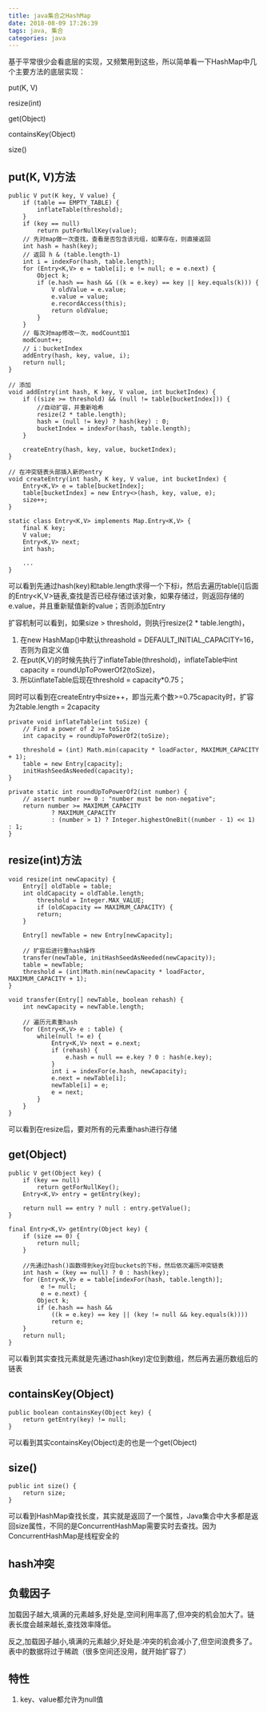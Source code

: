 ```yaml
---
title: java集合之HashMap
date: 2018-08-09 17:26:39
tags: java, 集合
categories: java
---
```

基于平常很少会看底层的实现，又频繁用到这些，所以简单看一下HashMap中几个主要方法的底层实现：

put(K, V)

resize(int)

get(Object)

containsKey(Object)

size()

<!-- more -->

## put(K, V)方法 ##
	public V put(K key, V value) {
        if (table == EMPTY_TABLE) {
            inflateTable(threshold);
        }
        if (key == null)
            return putForNullKey(value);
		// 先对map做一次查找，查看是否包含该元组，如果存在，则直接返回
        int hash = hash(key);
        // 返回 h & (table.length-1)
        int i = indexFor(hash, table.length);
        for (Entry<K,V> e = table[i]; e != null; e = e.next) {
            Object k;
            if (e.hash == hash && ((k = e.key) == key || key.equals(k))) {
                V oldValue = e.value;
                e.value = value;
                e.recordAccess(this);
                return oldValue;
            }
        }
		// 每次对map修改一次，modCount加1
        modCount++;
		// i：bucketIndex
        addEntry(hash, key, value, i);
        return null;
    }
	
	// 添加
	void addEntry(int hash, K key, V value, int bucketIndex) {
        if ((size >= threshold) && (null != table[bucketIndex])) {
			//自动扩容，并重新哈希
            resize(2 * table.length);
            hash = (null != key) ? hash(key) : 0;
            bucketIndex = indexFor(hash, table.length);
        }

        createEntry(hash, key, value, bucketIndex);
    }

	// 在冲突链表头部插入新的entry
    void createEntry(int hash, K key, V value, int bucketIndex) {
        Entry<K,V> e = table[bucketIndex];
        table[bucketIndex] = new Entry<>(hash, key, value, e);
        size++;
    }

	static class Entry<K,V> implements Map.Entry<K,V> {
        final K key;
        V value;
        Entry<K,V> next;
        int hash;

		...
	}

可以看到先通过hash(key)和table.length求得一个下标i，然后去遍历table[i]后面的Entry<K,V>链表,查找是否已经存储过该对象，如果存储过，则返回存储的e.value，并且重新赋值新的value；否则添加Entry

扩容机制可以看到，如果size > threshold，则执行resize(2 * table.length)，

1. 在new HashMap()中默认threashold = DEFAULT_INITIAL_CAPACITY=16，否则为自定义值
2. 在put(K,V)的时候先执行了inflateTable(threshold)，inflateTable中int capacity = roundUpToPowerOf2(toSize)，
3. 所以inflateTable后现在threshold = capacity*0.75；

同时可以看到在createEntry中size++，即当元素个数>=0.75capacity时，扩容为2table.length = 2capacity

	private void inflateTable(int toSize) {
        // Find a power of 2 >= toSize
        int capacity = roundUpToPowerOf2(toSize);

        threshold = (int) Math.min(capacity * loadFactor, MAXIMUM_CAPACITY + 1);
        table = new Entry[capacity];
        initHashSeedAsNeeded(capacity);
    }

	private static int roundUpToPowerOf2(int number) {
        // assert number >= 0 : "number must be non-negative";
        return number >= MAXIMUM_CAPACITY
                ? MAXIMUM_CAPACITY
                : (number > 1) ? Integer.highestOneBit((number - 1) << 1) : 1;
    }

	
## resize(int)方法 ##

	void resize(int newCapacity) {
        Entry[] oldTable = table;
        int oldCapacity = oldTable.length;
            threshold = Integer.MAX_VALUE;
            if (oldCapacity == MAXIMUM_CAPACITY) {
            return;
        }

        Entry[] newTable = new Entry[newCapacity];
		
		// 扩容后进行重hash操作
        transfer(newTable, initHashSeedAsNeeded(newCapacity));
        table = newTable;
        threshold = (int)Math.min(newCapacity * loadFactor, MAXIMUM_CAPACITY + 1);
    }

	void transfer(Entry[] newTable, boolean rehash) {
        int newCapacity = newTable.length;
		
		// 遍历元素重hash
        for (Entry<K,V> e : table) {
            while(null != e) {
                Entry<K,V> next = e.next;
                if (rehash) {
                    e.hash = null == e.key ? 0 : hash(e.key);
                }
                int i = indexFor(e.hash, newCapacity);
                e.next = newTable[i];
                newTable[i] = e;
                e = next;
            }
        }
    }

可以看到在resize后，要对所有的元素重hash进行存储

## get(Object) ##

	public V get(Object key) {
        if (key == null)
            return getForNullKey();
        Entry<K,V> entry = getEntry(key);

        return null == entry ? null : entry.getValue();
    }

	final Entry<K,V> getEntry(Object key) {
        if (size == 0) {
            return null;
        }

		//先通过hash()函数得到key对应buckets的下标，然后依次遍历冲突链表
        int hash = (key == null) ? 0 : hash(key);
        for (Entry<K,V> e = table[indexFor(hash, table.length)];
             e != null;
             e = e.next) {
            Object k;
            if (e.hash == hash &&
                ((k = e.key) == key || (key != null && key.equals(k))))
                return e;
        }
        return null;
    }
可以看到其实查找元素就是先通过hash(key)定位到数组，然后再去遍历数组后的链表

## containsKey(Object) ##

	public boolean containsKey(Object key) {
        return getEntry(key) != null;
    }

可以看到其实containsKey(Object)走的也是一个get(Object)

## size() ##

	public int size() {
        return size;
    }
可以看到HashMap查找长度，其实就是返回了一个属性，Java集合中大多都是返回size属性，不同的是ConcurrentHashMap需要实时去查找。因为ConcurrentHashMap是线程安全的

## hash冲突 ##


## 负载因子 ##

加载因子越大,填满的元素越多,好处是,空间利用率高了,但冲突的机会加大了。链表长度会越来越长,查找效率降低。

反之,加载因子越小,填满的元素越少,好处是:冲突的机会减小了,但空间浪费多了。表中的数据将过于稀疏（很多空间还没用，就开始扩容了）

## 特性 ##

1. key、value都允许为null值


